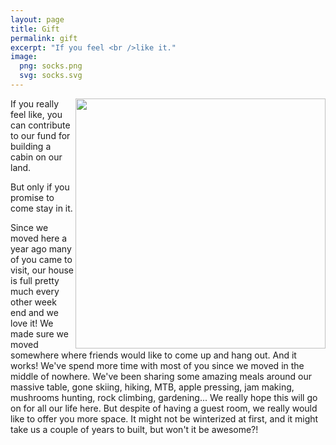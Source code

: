 ```yaml
---
layout: page
title: Gift
permalink: gift
excerpt: "If you feel <br />like it."
image:
  png: socks.png
  svg: socks.svg
---
```

<img src="../../img/tiny.jpg" width="400px" align="right">


If you really feel like, you can contribute to our fund for building a cabin on our land.

But only if you promise to come stay in it.

Since we moved here a year ago many of you came to visit, our house is full pretty much every other week end and we love it! We made sure we moved somewhere where friends would like to come up and hang out. And it works! We've spend more time with most of you since we moved in the middle of nowhere. We've been sharing some amazing meals around our massive table, gone skiing, hiking, MTB, apple pressing, jam making, mushrooms hunting, rock climbing, gardening... 
We really hope this will go on for all our life here.
But despite of having a guest room, we really would like to offer you more space. It might not be winterized at first, and it might take us a couple of years to built, but won't it be awesome?!

